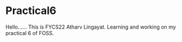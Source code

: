 # Practical6
Hello......
This is FYCS22 Atharv Lingayat.
Learning and working on my practical 6 of FOSS.
